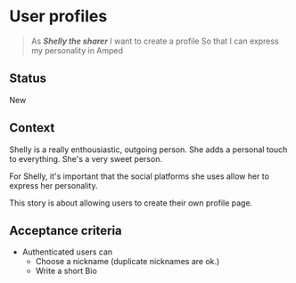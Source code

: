 # User profiles

> As ***Shelly the sharer***
> I want to create a profile
> So that I can express my personality in Amped

## Status
New

## Context
Shelly is a really enthousiastic, outgoing person. She adds a personal touch to everything. She's a very sweet person. 

For Shelly, it's important that the social platforms she uses allow her to express her personality.

This story is about allowing users to create their own profile page.

## Acceptance criteria
* Authenticated users can 
    * Choose a nickname (duplicate nicknames are ok.)
    * Write a short Bio